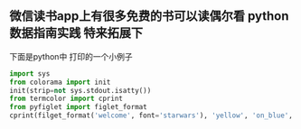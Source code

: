 ## 微信读书app上有很多免费的书可以读偶尔看 python数据指南实践 特来拓展下

下面是python中 打印的一个小例子
```python
import sys
from colorama import init
init(strip=not sys.stdout.isatty())
from termcolor import cprint
from pyfiglet import figlet_format
cprint(filget_format('welcome', font='starwars'), 'yellow', 'on_blue', attrs=['bold'])
```

